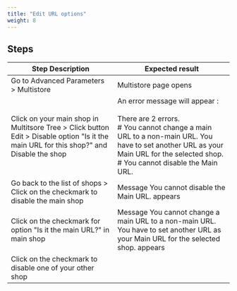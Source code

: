 ```yaml
---
title: "Edit URL options"
weight: 8
---
```

## Steps
| Step Description | Expected result |
| ----- | ----- |
| Go to Advanced Parameters > Multistore | Multistore page opens |
| Click on your main shop in Multitsore Tree > Click button Edit > Disable option "Is it the main URL for this shop?" and Disable the shop | An error message will appear : <br><br>There are 2 errors.<br> # You cannot change a main URL to a non-main URL. You have to set another URL as your Main URL for the selected shop.<br> # You cannot disable the Main URL. |
| Go back to the list of shops > Click on the checkmark to disable the main shop | Message You cannot disable the Main URL. appears |
| Click on the checkmark for option "Is it the main URL?" in main shop | Message You cannot change a main URL to a non-main URL. You have to set another URL as your Main URL for the selected shop. appears |
| Click on the checkmark to disable one of your other shop |  |
